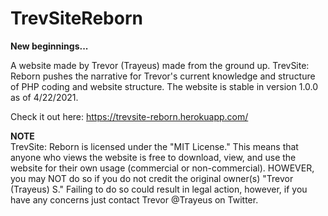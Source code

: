 # TrevSiteReborn

**New beginnings...**

A website made by Trevor (Trayeus) made from the ground up. TrevSite: Reborn pushes the narrative for Trevor's current knowledge and structure of PHP coding and website structure. The website is stable in version 1.0.0 as of 4/22/2021.

Check it out here:
https://trevsite-reborn.herokuapp.com/

**NOTE**
<br>
TrevSite: Reborn is licensed under the "MIT License." This means that anyone who views the website is free to download, view, and use the website for their own usage (commercial or non-commercial). HOWEVER, you may NOT do so if you do not credit the original owner(s) "Trevor (Trayeus) S." Failing to do so could result in legal action, however, if you have any concerns just contact Trevor @Trayeus on Twitter.
